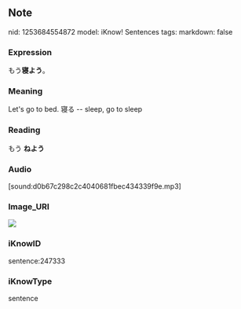 ## Note
nid: 1253684554872
model: iKnow! Sentences
tags: 
markdown: false

### Expression
もう<b>寝よう</b>。

### Meaning
Let's go to bed.
寝る -- sleep, go to sleep

### Reading
もう <b>ねよう</b>

### Audio
[sound:d0b67c298c2c4040681fbec434339f9e.mp3]

### Image_URI
<img src="d130322034ff1c734d2812c243411bca.jpg">

### iKnowID
sentence:247333

### iKnowType
sentence
